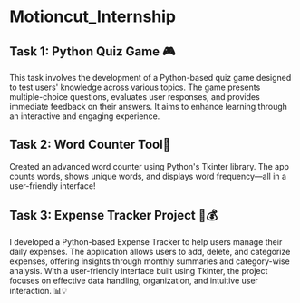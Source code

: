 # Motioncut_Internship 
## Task 1: Python Quiz Game 🎮

This task involves the development of a Python-based quiz game designed to test users' knowledge across various topics. The game presents multiple-choice questions, evaluates user responses, and provides immediate feedback on their answers. It aims to enhance learning through an interactive and engaging experience.

## Task 2: Word Counter Tool🚀

Created an advanced word counter using Python's Tkinter library. The app counts words, shows unique words, and displays word frequency—all in a user-friendly interface! 

## Task 3: Expense Tracker Project 🧾💰
I developed a Python-based Expense Tracker to help users manage their daily expenses. The application allows users to add, delete, and categorize expenses, offering insights through monthly summaries and category-wise analysis. With a user-friendly interface built using Tkinter, the project focuses on effective data handling, organization, and intuitive user interaction. 📊💡
